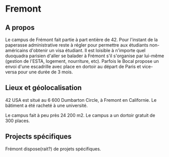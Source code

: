 <!-- TITLE: About Fremont -->
<!-- SUBTITLE: A quick summary of About Fremont -->

# Fremont

## A propos

Le campus de Frémont fait partie à part entière de 42. Pour l'instant de la paperasse administrative reste à régler pour permettre aux étudiants non-américains d'obtenir un visa étudiant. 
Il est loisible à n'importe quel duoquadra parisien d'aller se balader à Frémont s'il s'organise par lui-même (gestion de l'ESTA, logement, nourriture, etc). Parfois le Bocal propose un envoi d'une escadrille avec place en dortoir au départ de Paris et vice-versa pour une durée de 3 mois.

## Lieux et géolocalisation

42 USA est situé au 6 600 Dumbarton Circle, à Fremont en Californie. Le bâtiment a été racheté à une université.

Le campus fait à peu près 24 200 m2. Le campus a un dortoir gratuit de 300 places.

## Projects spécifiques

Frémont dispose(rait?) de projets spécifiques. 